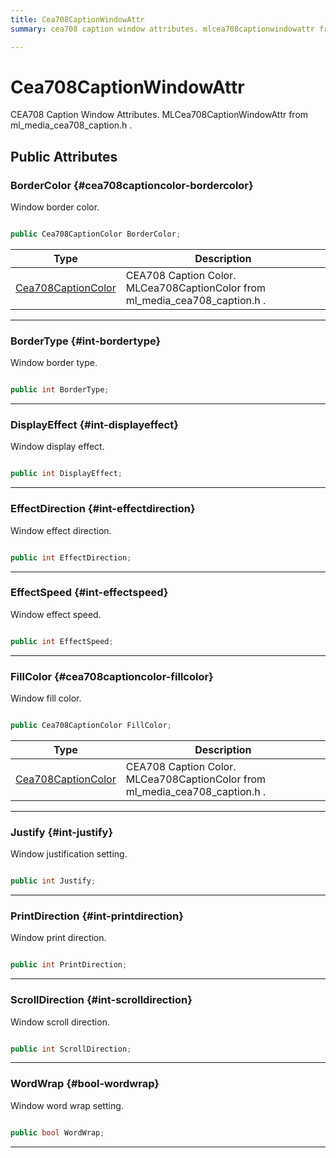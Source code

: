 ```yaml
---
title: Cea708CaptionWindowAttr
summary: cea708 caption window attributes. mlcea708captionwindowattr from ml-media-cea708-caption.h. 

---
```


# Cea708CaptionWindowAttr




CEA708 Caption Window Attributes.  MLCea708CaptionWindowAttr  from  ml&#95;media&#95;cea708&#95;caption.h .   





## Public Attributes

### BorderColor {#cea708captioncolor-bordercolor}

Window border color. 

```csharp

public Cea708CaptionColor BorderColor;

```

| Type | Description  | 
|--|--|
| [Cea708CaptionColor](/versioned_docs/version-03-Jan-2023/unity-api/api/UnityEngine.XR.MagicLeap/MLMedia/ParserCEA708/NativeBindings/UnityEngine.XR.MagicLeap.MLMedia.ParserCEA708.NativeBindings.Cea708CaptionColor.md) | CEA708 Caption Color.  MLCea708CaptionColor  from  ml&#95;media&#95;cea708&#95;caption.h .  |





-----------

### BorderType {#int-bordertype}

Window border type. 

```csharp

public int BorderType;

```






-----------

### DisplayEffect {#int-displayeffect}

Window display effect. 

```csharp

public int DisplayEffect;

```






-----------

### EffectDirection {#int-effectdirection}

Window effect direction. 

```csharp

public int EffectDirection;

```






-----------

### EffectSpeed {#int-effectspeed}

Window effect speed. 

```csharp

public int EffectSpeed;

```






-----------

### FillColor {#cea708captioncolor-fillcolor}

Window fill color. 

```csharp

public Cea708CaptionColor FillColor;

```

| Type | Description  | 
|--|--|
| [Cea708CaptionColor](/versioned_docs/version-03-Jan-2023/unity-api/api/UnityEngine.XR.MagicLeap/MLMedia/ParserCEA708/NativeBindings/UnityEngine.XR.MagicLeap.MLMedia.ParserCEA708.NativeBindings.Cea708CaptionColor.md) | CEA708 Caption Color.  MLCea708CaptionColor  from  ml&#95;media&#95;cea708&#95;caption.h .  |





-----------

### Justify {#int-justify}

Window justification setting. 

```csharp

public int Justify;

```






-----------

### PrintDirection {#int-printdirection}

Window print direction. 

```csharp

public int PrintDirection;

```






-----------

### ScrollDirection {#int-scrolldirection}

Window scroll direction. 

```csharp

public int ScrollDirection;

```






-----------

### WordWrap {#bool-wordwrap}

Window word wrap setting. 

```csharp

public bool WordWrap;

```






-----------

